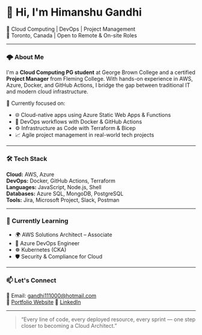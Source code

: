# 👋 Hi, I'm Himanshu Gandhi

🚀 Cloud Computing | DevOps | Project Management  
📍 Toronto, Canada | Open to Remote & On-site Roles

---

### 🌩️ About Me

I'm a **Cloud Computing PG student** at George Brown College and a certified **Project Manager** from Fleming College. With hands-on experience in AWS, Azure, Docker, and GitHub Actions, I bridge the gap between traditional IT and modern cloud infrastructure.

🔧 Currently focused on:

- 🌐 Cloud-native apps using Azure Static Web Apps & Functions  
- 🐳 DevOps workflows with Docker & GitHub Actions  
- ⚙️ Infrastructure as Code with Terraform & Bicep  
- 📈 Agile project management in real-world tech projects  

---

### 🛠️ Tech Stack

**Cloud:** AWS, Azure  
**DevOps:** Docker, GitHub Actions, Terraform  
**Languages:** JavaScript, Node.js, Shell  
**Databases:** Azure SQL, MongoDB, PostgreSQL  
**Tools:** Jira, Microsoft Project, Slack, Postman  

---

### 🧠 Currently Learning

- 🌍 AWS Solutions Architect – Associate  
- 🔁 Azure DevOps Engineer  
- ☸️ Kubernetes (CKA)  
- 🛡️ Security & Compliance for Cloud  

---

### 📫 Let's Connect

📧 Email: gandhi111000@hotmail.com  
🔗 [Portfolio Website]([https://yourportfolio.link](https://yellow-forest-08fad6510.6.azurestaticapps.net/))  
👔 [LinkedIn]([https://linkedin.com/in/himanshu-gandhi](https://www.linkedin.com/in/himanshu-gandhi-891204160/))  

---

> “Every line of code, every deployed resource, every sprint — one step closer to becoming a Cloud Architect.”
